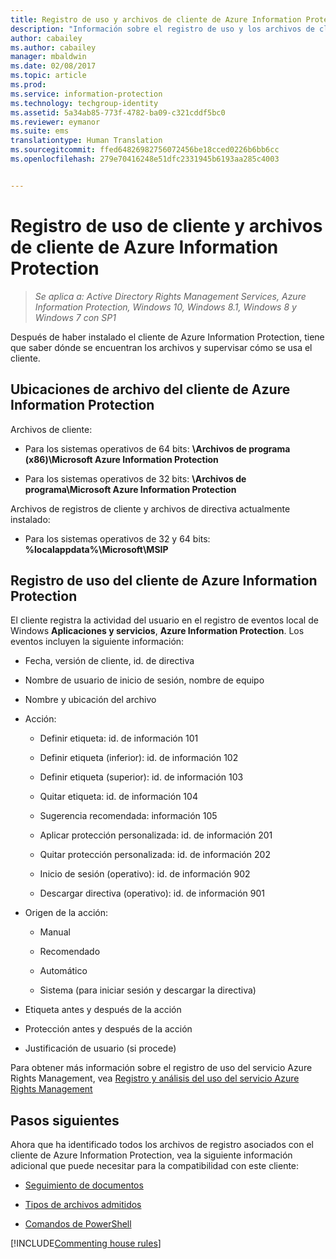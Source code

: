 ```yaml
---
title: Registro de uso y archivos de cliente de Azure Information Protection | Azure Information Protection
description: "Información sobre el registro de uso y los archivos de cliente de cliente de Azure Information Protection para Windows."
author: cabailey
ms.author: cabailey
manager: mbaldwin
ms.date: 02/08/2017
ms.topic: article
ms.prod: 
ms.service: information-protection
ms.technology: techgroup-identity
ms.assetid: 5a34ab85-773f-4782-ba09-c321cddf5bc0
ms.reviewer: eymanor
ms.suite: ems
translationtype: Human Translation
ms.sourcegitcommit: ffed64826982756072456be18cced0226b6bb6cc
ms.openlocfilehash: 279e70416248e51dfc2331945b6193aa285c4003


---
```



# <a name="azure-information-protection-client-files-and-client-usage-logging"></a>Registro de uso de cliente y archivos de cliente de Azure Information Protection

>*Se aplica a: Active Directory Rights Management Services, Azure Information Protection, Windows 10, Windows 8.1, Windows 8 y Windows 7 con SP1*

Después de haber instalado el cliente de Azure Information Protection, tiene que saber dónde se encuentran los archivos y supervisar cómo se usa el cliente.

## <a name="file-locations-for-the-azure-information-protection-client"></a>Ubicaciones de archivo del cliente de Azure Information Protection

Archivos de cliente:    

- Para los sistemas operativos de 64 bits: **\Archivos de programa (x86)\Microsoft Azure Information Protection**

- Para los sistemas operativos de 32 bits: **\Archivos de programa\Microsoft Azure Information Protection**

Archivos de registros de cliente y archivos de directiva actualmente instalado:

- Para los sistemas operativos de 32 y 64 bits: **%localappdata%\Microsoft\MSIP**

## <a name="usage-logging-for-the-azure-information-protection-client"></a>Registro de uso del cliente de Azure Information Protection

El cliente registra la actividad del usuario en el registro de eventos local de Windows **Aplicaciones y servicios**, **Azure Information Protection**. Los eventos incluyen la siguiente información:

- Fecha, versión de cliente, id. de directiva

- Nombre de usuario de inicio de sesión, nombre de equipo

- Nombre y ubicación del archivo

- Acción:

    - Definir etiqueta: id. de información 101
    
    - Definir etiqueta (inferior): id. de información 102
    
    - Definir etiqueta (superior): id. de información 103
    
    - Quitar etiqueta: id. de información 104
   
    - Sugerencia recomendada: información 105
    
    - Aplicar protección personalizada: id. de información 201
    
    - Quitar protección personalizada: id. de información 202
    
    - Inicio de sesión (operativo): id. de información 902
    
    - Descargar directiva (operativo): id. de información 901
    
- Origen de la acción:
    
    - Manual 
    
    - Recomendado
    
    - Automático  
    
    - Sistema (para iniciar sesión y descargar la directiva)
    
- Etiqueta antes y después de la acción 
    
- Protección antes y después de la acción
    
- Justificación de usuario (si procede)
    

Para obtener más información sobre el registro de uso del servicio Azure Rights Management, vea [Registro y análisis del uso del servicio Azure Rights Management](../deploy-use/log-analyze-usage.md)



## <a name="next-steps"></a>Pasos siguientes
Ahora que ha identificado todos los archivos de registro asociados con el cliente de Azure Information Protection, vea la siguiente información adicional que puede necesitar para la compatibilidad con este cliente:


- [Seguimiento de documentos](client-admin-guide-document-tracking.md)

- [Tipos de archivos admitidos](client-admin-guide-file-types.md)

- [Comandos de PowerShell](client-admin-guide-powershell.md)

[!INCLUDE[Commenting house rules](../includes/houserules.md)]



<!--HONumber=Feb17_HO2-->


